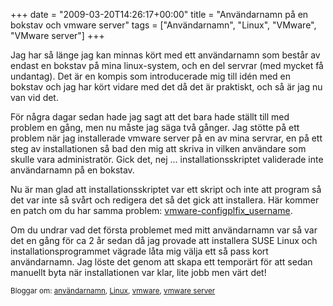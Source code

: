 +++
date = "2009-03-20T14:26:17+00:00"
title = "Användarnamn på en bokstav och vmware server"
tags = ["Användarnamn", "Linux", "VMware", "VMware server"]
+++

Jag har så länge jag kan minnas kört med ett användarnamn som består av endast en bokstav på mina linux-system, och en del servrar (med mycket få undantag). Det är en kompis som introducerade mig till idén med en bokstav och jag har kört vidare med det då det är praktiskt, och så är jag nu van vid det.

För några dagar sedan hade jag sagt att det bara hade ställt till med problem en gång, men nu måste jag säga två gånger. Jag stötte på ett problem när jag installerade vmware server på en av mina servrar, en på ett steg av installationen så bad den mig att skriva in vilken användare som skulle vara administratör. Gick det, nej &#8230; installationsskriptet validerade inte användarnamn på en bokstav.

Nu är man glad att installationsskriptet var ett skript och inte att program så det var inte så svårt och redigera det så det gick att installera. Här kommer en patch om du har samma problem: [vmware-configplfix_username][1].

Om du undrar vad det första problemet med mitt användarnamn var så var det en gång för ca 2 år sedan då jag provade att installera SUSE Linux och installationsprogrammet vägrade låta mig välja ett så pass kort användarnamn. Jag löste det genom att skapa ett temporärt för att sedan manuellt byta när installationen var klar, lite jobb men värt det!

<small> <p class='technorati-tags'>
  Bloggar om: <a class='technorati-link' href='http://bloggar.se/om/anv%C3%A4ndarnamn' rel='tag' target='_self'>användarnamn</a>, <a class='technorati-link' href='http://bloggar.se/om/Linux' rel='tag' target='_self'>Linux</a>, <a class='technorati-link' href='http://bloggar.se/om/vmware' rel='tag' target='_self'>vmware</a>, <a class='technorati-link' href='http://bloggar.se/om/vmware+server' rel='tag' target='_self'>vmware server</a>
</p></small>

 [1]: /images/2009/03/vmware-configplfix_username.patch
